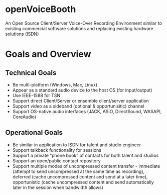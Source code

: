 # openVoiceBooth
An Open Source Client/Server Voice-Over Recording Environment similar to existing commercial software solutions and replacing existing hardware solutions (ISDN)

# Goals and Overview
## Technical Goals
+ Be multi-platform (Windows, Mac, Linux)
+ Appear as a standard audio device to the host OS (for input/output)
+ Use IEEE-1588 for TSN
+ Support direct Client/Server or ensemble client/server application
+ Support video as a sideband (optional & opportunisitic) channel
+ Support OS-native audio interfaces (JACK, ASIO, DirectSound, WASAPI, CoreAudio)

## Operational Goals
+ Be similar in application to ISDN for talent and studio engineer
+ Support talkback functionality for sessions
+ Support a private “phone book” of contacts for both talent and studios
+ Support an open/public contact repository
+ Support multiple modes of uncompressed content transfer - immediate (attempt to send uncompressed at the same time as recording), deferred (cache uncompressed content and send at a later time), opportunistic (cache uncompressed content and send automatically later in the session when bandwidth allows)
